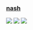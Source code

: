 ### [nash](https://github.com/keepworking/nash)

![](https://img.shields.io/github/license/keepworking/nash?style=flat-square) ![](https://img.shields.io/github/last-commit/scillidan/nash/main?label=last%20commit%20(fork)&style=flat-square&style=flat-square) ![](https://img.shields.io/badge/Vercel-black?style=flat&logo=Vercel&logoColor=white)